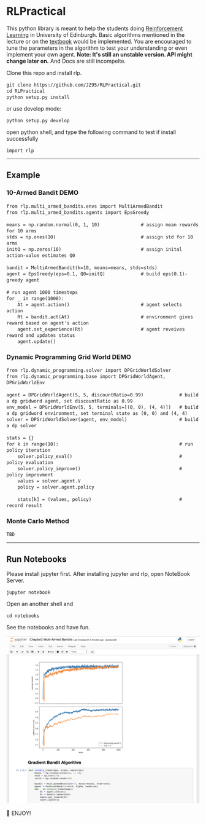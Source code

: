 # RLPractical
This python library is meant to help the students doing [Reinforcement Learning](https://www.inf.ed.ac.uk/teaching/courses/rl/) in University of Edinburgh. Basic algorithms mentioned in the lecture or on the [textbook](http://incompleteideas.net/book/the-book-2nd.html) would be implemented. You are encouraged to tune the parameters in the algorithm to test your understanding or even implement your own agent. **Note: It's still an unstable version. API might change later on.** And Docs are still incompelte.

Clone this repo and install rlp.
```
git clone https://github.com/JZ95/RLPractical.git
cd RLPractical
python setup.py install
```
or use develop mode:
```
python setup.py develop
```

open python shell, and type the following command to test if install successfully
```
import rlp
```
-------------
## Example
### 10-Armed Bandit DEMO
```
from rlp.multi_armed_bandits.envs import MultiArmedBandit
from rlp.multi_armed_bandits.agents import EpsGreedy

means = np.random.normal(0, 1, 10)               # assign mean rewards for 10 arms
stds = np.ones(10)                               # assign std for 10 arms
initQ = np.zeros(10)                         	 # assign inital action-value estimates Q0

bandit = MultiArmedBandit(k=10, means=means, stds=stds)
agent = EpsGreedy(eps=0.1, Q0=initQ)             # build eps(0.1)-greedy agent

# run agent 1000 timesteps
for _ in range(1000):
    At = agent.action()                          # agent selects action
    Rt = bandit.act(At)                          # environment gives reward based on agent's action
    agent.set_experience(Rt)                     # agent reveives reward and updates status
    agent.update()
```

### Dynamic Programming Grid World DEMO
```
from rlp.dynamic_programming.solver import DPGridWorldSolver
from rlp.dynamic_programming.base import DPGridWorldAgent, DPGridWorldEnv

agent = DPGridWorldAgent(5, 5, discountRatio=0.99)             # build a dp gridword agent, set discountRatio as 0.99
env_model = DPGridWorldEnv(5, 5, terminals=[(0, 0), (4, 4)])   # build a dp gridword environment, set terminal state as (0, 0) and (4, 4)
solver = DPGridWorldSolver(agent, env_model)                   # build a dp solver

stats = {}
for k in range(10):                                            # run policy iteration
    solver.policy_eval()                                       # policy evaluation
    solver.policy_improve()                                    # policy improvment
    values = solver.agent.V
    policy = solver.agent.policy

    stats[k] = (values, policy)                                # record result
```

### Monte Carlo Method
```
TBD
```

-------------
## Run Notebooks
Please install jupyter first.
After installing jupyter and rlp, open NoteBook Server.
```
jupyter notebook
```
Open an another shell and
```
cd notebooks
```
See the notebooks and have fun.

![ScreenShot](./imgs/readme_img1.png)


🍺 ENJOY!

